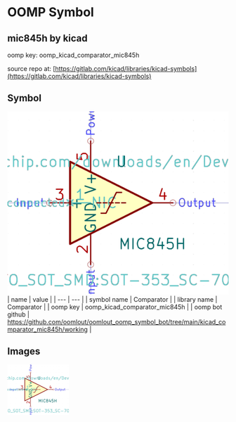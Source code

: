 # OOMP Symbol  
## mic845h  by kicad  
  
oomp key: oomp_kicad_comparator_mic845h  
  
source repo at: [https://gitlab.com/kicad/libraries/kicad-symbols](https://gitlab.com/kicad/libraries/kicad-symbols)  
## Symbol  
  
[![working.png](working_600.png)](working.png)  
| name | value | 
| --- | --- | 
| symbol name | Comparator | 
| library name | Comparator | 
| oomp key | oomp_kicad_comparator_mic845h | 
| oomp bot github | https://github.com/oomlout/oomlout_oomp_symbol_bot/tree/main/kicad_comparator_mic845h/working | 
## Images  
  
[![working.png](working_140.png)](working.png)  
